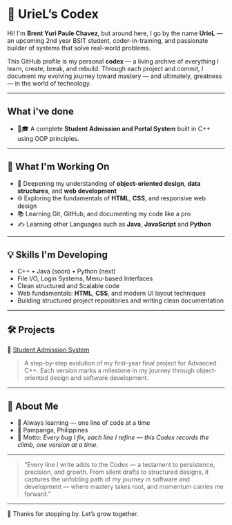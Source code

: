 # 📖 UrieL’s Codex

Hi! I'm **Brent Yuri Paule Chavez**, but around here, I go by the name **UrieL** — an upcoming 2nd year BSIT student, coder-in-training, and passionate builder of systems that solve real-world problems.

This GitHub profile is my personal **codex** — a living archive of everything I learn, create, break, and rebuild. Through each project and commit, I document my evolving journey toward mastery — and ultimately, greatness — in the world of technology.


---

## What i've done
- 💯🎓 A complete **Student Admission and Portal System** built in C++ using OOP principles.  

---

## 🚀 What I'm Working On
- 🧠 Deepening my understanding of **object-oriented design**, **data structures**, and **web development**
- 🌐 Exploring the fundamentals of **HTML**, **CSS**, and responsive web design
- 📚 Learning Git, GitHub, and documenting my code like a pro
- ✍️ Learning other Languages such as **Java**, **JavaScript** and **Python**

---

## 💡 Skills I'm Developing
- C++ • Java (soon) • Python (next)
- File I/O, Login Systems, Menu-based Interfaces
- Clean structured and Scalable code
- Web fundamentals: **HTML**, **CSS**, and modern UI layout techniques
- Building structured project repositories and writing clean documentation

---

## 🛠️ Projects
🌟 [Student Admission System](https://github.com/Uriels-Codex/Student-Admission-System)  
> A step-by-step evolution of my first-year final project for Advanced C++. Each version marks a milestone in my journey through object-oriented design and software development.

---

## 📍 About Me
- 🧠 Always learning — one line of code at a time
- 📍 Pampanga, Philippines
- 🧩 Motto: *Every bug I fix, each line I refine — this Codex records the climb, one version at a time.*

---

> “Every line I write adds to the Codex — a testament to persistence, precision, and growth. From silent drafts to structured designs, it captures the unfolding path of my journey in software and development — where mastery takes root, and momentum carries me forward.”

---

👋 Thanks for stopping by. Let’s grow together.
